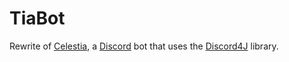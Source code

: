 TiaBot
=====
Rewrite of [Celestia](https://github.com/phantamanta44/Celestia), a [Discord](https://discordapp.com) bot that uses the [Discord4J](https://github.com/austinv11/Discord4J) library.
